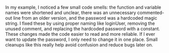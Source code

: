 In my example, I noticed a few small code smells: the function and variable names were shortened and unclear, there was an unnecessary commented-out line from an older version, and the password was a hardcoded magic string. I fixed these by using proper naming like loginUser, removing the unused comment, and replacing the hardcoded password with a constant. These changes made the code easier to read and more reliable. If I ever want to update the password, I only need to change it in one place. Small cleanups like this really help avoid confusion and reduce bugs later on.